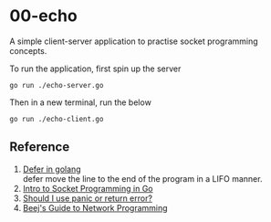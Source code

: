 # 00-echo
A simple client-server application to practise socket programming concepts.

To run the application, first spin up the server

```
go run ./echo-server.go
```

Then in a new terminal, run the below

```
go run ./echo-client.go
```

## Reference
1. [Defer in golang](https://www.youtube.com/watch?v=jiy584-vv38) </br>
defer move the line to the end of the program in a LIFO manner.
2. [Intro to Socket Programming in Go](https://www.developer.com/languages/intro-socket-programming-go/)
3. [Should I use panic or return error?](https://stackoverflow.com/questions/44504354/should-i-use-panic-or-return-error)
4. [Beej's Guide to Network Programming](https://beej.us/guide/bgnet/html/index-wide.html)
